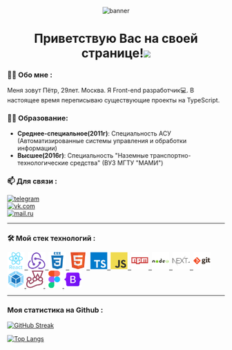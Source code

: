 <p align="center"><img src="https://i.ibb.co/tMnWSqC/banner.jpg" alt="banner"/></p>
<h1 align="center">Приветствую Вас на своей странице!<img src="https://media.giphy.com/media/hvRJCLFzcasrR4ia7z/giphy.gif" width="30px"></h1>

### :man_technologist: Обо мне :

Меня зовут Пётр, 29лет. Москва. Я Front-end разработчик:computer:. В настоящее время переписываю существующие проекты на TypeScript.

### :man_student: Образование:
  - **Среднее-специальное(2011г)**: Специальность АСУ (Автоматизированные системы управления и обработки информации)
  - **Высшее(2016г)**: Специальность "Наземные транспортно-технологические средства" (ВУЗ МГТУ "МАМИ")

### 📫 Для связи :
<div>
  <a href="https://t.me/greek_msk">
    <img src="https://img.shields.io/badge/Telegram-blue?logo=telegram" alt="telegram" height="28">
  </a>
</div>
<div>
  <a href="https://vk.com/petr_baiborin">
    <img src="https://img.shields.io/badge/vk.com-blue?logo=vk" alt="vk.com" height="28">
  </a>
</div>
<div>
  <a href="mailto:razor267@mail.ru">
    <img src="https://img.shields.io/badge/Mail.ru-blue?logo=mail.ru&logoColor=yellow" alt="mail.ru" height="28">
  </a>
</div>
 
---

### :hammer_and_wrench: Мой стек технологий :
<p>
  <a href="https://reactjs.org/">
    <img src="https://github.com/devicons/devicon/blob/master/icons/react/react-original-wordmark.svg" title="React" alt="React" width="40" height="40"/>&nbsp;
  </a>
  <a href="https://redux.js.org/">
    <img src="https://github.com/devicons/devicon/blob/master/icons/redux/redux-original.svg" title="Redux" alt="Redux " width="40" height="40"/>&nbsp;
  </a>
  <a href="https://www.w3.org/Style/CSS/">
    <img src="https://github.com/devicons/devicon/blob/master/icons/css3/css3-plain-wordmark.svg"  title="CSS3" alt="CSS" width="40" height="40"/>&nbsp;
  </a>
  <a href="https://html.spec.whatwg.org/">    
    <img src="https://github.com/devicons/devicon/blob/master/icons/html5/html5-original.svg" title="HTML5" alt="HTML" width="40" height="40"/>&nbsp;
  </a>
  <a href="https://www.typescriptlang.org/">    
    <img src="https://github.com/devicons/devicon/blob/master/icons/typescript/typescript-plain.svg" title="TypeScript" alt="TypeScript" width="40" height="40"/>&nbsp;
  </a>
  <a href="https://www.javascript.com/">    
    <img src="https://github.com/devicons/devicon/blob/master/icons/javascript/javascript-original.svg" title="JavaScript" alt="JavaScript" width="40" height="40"/>&nbsp;
  </a>
  <a href="https://www.npmjs.com/">    
    <img src="https://github.com/devicons/devicon/blob/master/icons/npm/npm-original-wordmark.svg" title="npm" alt="npm" width="40" height="40"/>&nbsp;
  </a>
   <a href="https://nodejs.org/">    
     <img src="https://github.com/devicons/devicon/blob/master/icons/nodejs/nodejs-original-wordmark.svg" title="NodeJS" alt="NodeJS" width="40" height="40"/>&nbsp;
  </a>
   <a href="https://nextjs.org/">    
     <img src="https://github.com/devicons/devicon/blob/master/icons/nextjs/nextjs-original-wordmark.svg" title="NextJS" alt="NextJS" width="40" height="40"/>&nbsp;
  </a>
  <a href="https://git-scm.com/">    
     <img src="https://github.com/devicons/devicon/blob/master/icons/git/git-original-wordmark.svg" title="Git" **alt="Git" width="40" height="40"/>
  </a>
  <a href="https://webpack.js.org/">    
     <img src="https://github.com/devicons/devicon/blob/master/icons/webpack/webpack-original.svg" title="Webpack" **alt="Webpack" width="40" height="40"/>
  </a>
  <a href="https://jestjs.io/">    
     <img src="https://github.com/devicons/devicon/blob/master/icons/jest/jest-plain.svg" title="Jest" **alt="Jest" width="40" height="40"/>
  </a>
  <a href="https://www.figma.com/">    
     <img src="https://github.com/devicons/devicon/blob/master/icons/figma/figma-original.svg" title="Figma" **alt="Figma" width="40" height="40"/>
  </a>
  <a href="https://getbootstrap.com/">    
     <img src="https://github.com/devicons/devicon/blob/master/icons/bootstrap/bootstrap-original.svg" title="Bootstrap" **alt="Bootstrap" width="40" height="40"/>
  </a>
</p>

---

### Моя статистика на Github :
[![GitHub Streak](http://github-readme-streak-stats.herokuapp.com?user=razor267&date_format=M%20j%5B%2C%20Y%5D)](https://git.io/streak-stats)

[![Top Langs](https://github-readme-stats.vercel.app/api/top-langs/?username=razor267&layout=compact&theme=vision-friendly-dark&bg_color=white&text_color=black&title_color=blue&custom_title=Топ%20используемых%20языков)](https://github.com/anuraghazra/github-readme-stats)

<img src="https://komarev.com/ghpvc/?username=razor267&style=flat&color=blue&label=Visits" alt="" align="right"/>

<!--
**razor267/razor267** is a ✨ _special_ ✨ repository because its `README.md` (this file) appears on your GitHub profile.

Here are some ideas to get you started:

- 🔭 I’m currently working on ...
- 🌱 I’m currently learning ...
- 👯 I’m looking to collaborate on ...
- 🤔 I’m looking for help with ...
- 💬 Ask me about ...
- 📫 How to reach me: ...
- 😄 Pronouns: ...
- ⚡ Fun fact: ...
-->
